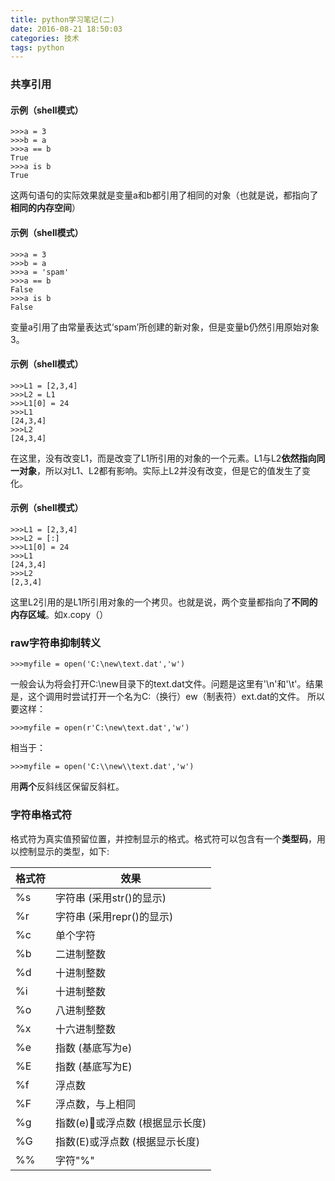 ```yaml
---
title: python学习笔记(二)
date: 2016-08-21 18:50:03
categories: 技术
tags: python
---
```


### 共享引用

#### 示例（shell模式）

``` 
>>>a = 3
>>>b = a
>>>a == b
True
>>>a is b
True
```
这两句语句的实际效果就是变量a和b都引用了相同的对象（也就是说，都指向了**相同的内存空间**）
<!--more-->
#### 示例（shell模式）
```
>>>a = 3
>>>b = a
>>>a = 'spam'
>>>a == b
False
>>>a is b
False
```
变量a引用了由常量表达式‘spam’所创建的新对象，但是变量b仍然引用原始对象3。

#### 示例（shell模式）
```
>>>L1 = [2,3,4]
>>>L2 = L1
>>>L1[0] = 24
>>>L1
[24,3,4]
>>>L2
[24,3,4]
```
在这里，没有改变L1，而是改变了L1所引用的对象的一个元素。L1与L2**依然指向同一对象**，所以对L1、L2都有影响。实际上L2并没有改变，但是它的值发生了变化。

#### 示例（shell模式）
```
>>>L1 = [2,3,4]
>>>L2 = [:]
>>>L1[0] = 24
>>>L1
[24,3,4]
>>>L2
[2,3,4]
```
这里L2引用的是L1所引用对象的一个拷贝。也就是说，两个变量都指向了**不同的内存区域**。如x.copy（）

### raw字符串抑制转义

```
>>>myfile = open('C:\new\text.dat','w')
```
一般会认为将会打开C:\new目录下的text.dat文件。问题是这里有'\n'和'\t'。结果是，这个调用时尝试打开一个名为C:（换行）ew（制表符）ext.dat的文件。
所以要这样：
```
>>>myfile = open(r'C:\new\text.dat','w')
```
相当于：
```
>>>myfile = open('C:\\new\\text.dat','w')
```
用**两个**反斜线区保留反斜杠。

### 字符串格式符

格式符为真实值预留位置，并控制显示的格式。格式符可以包含有一个**类型码**，用以控制显示的类型，如下:

格式符 | 效果
---|---
%s|字符串 (采用str()的显示)
%r|字符串 (采用repr()的显示)
%c|单个字符
%b|二进制整数
%d|十进制整数
%i|十进制整数
%o|八进制整数
%x|十六进制整数
%e|指数 (基底写为e)
%E|指数 (基底写为E)
%f|浮点数
%F|浮点数，与上相同
%g|指数(e)或浮点数 (根据显示长度)
%G|指数(E)或浮点数 (根据显示长度)
%%|字符"%"
